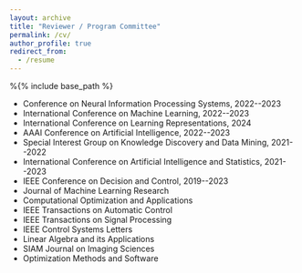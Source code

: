 ```yaml
---
layout: archive
title: "Reviewer / Program Committee"
permalink: /cv/
author_profile: true
redirect_from:
  - /resume
---
```


%{% include base_path %}
- Conference on Neural Information Processing Systems, 2022--2023
- International Conference on Machine Learning, 2022--2023
- International Conference on Learning Representations, 2024
- AAAI Conference on Artificial Intelligence, 2022--2023
- Special Interest Group on Knowledge Discovery and Data Mining, 2021--2022
- International Conference on Artificial Intelligence and Statistics, 2021--2023
- IEEE Conference on Decision and Control, 2019--2023
- Journal of Machine Learning Research
- Computational Optimization and Applications
- IEEE Transactions on Automatic Control
- IEEE Transactions on Signal Processing
- IEEE Control Systems Letters
- Linear Algebra and its Applications
- SIAM Journal on Imaging Sciences
- Optimization Methods and Software


